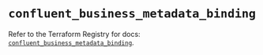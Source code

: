 # `confluent_business_metadata_binding`

Refer to the Terraform Registry for docs: [`confluent_business_metadata_binding`](https://registry.terraform.io/providers/confluentinc/confluent/2.11.0/docs/resources/business_metadata_binding).
